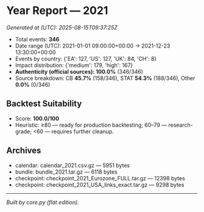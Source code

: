 # Year Report — 2021

_Generated at (UTC): 2025-08-15T09:37:25Z_

- Total events: **346**
- Date range (UTC): 2021-01-01 09:00:00+00:00 → 2021-12-23 13:30:00+00:00
- Events by country: {'EA': 127, 'US': 127, 'UK': 84, 'CH': 8}
- Impact distribution: {'medium': 179, 'high': 167}
- **Authenticity (official sources): 100.0%** (346/346)
- Source breakdown: CB **45.7%** (158/346), STAT **54.3%** (188/346), Other **0.0%** (0/346)

## Backtest Suitability
- Score: **100.0/100**
- Heuristic: ≥80 — ready for production backtesting; 60–79 — research-grade; <60 — requires further cleanup.

## Archives
- calendar: calendar_2021.csv.gz — 5951 bytes
- bundle: bundle_2021.tar.gz — 6118 bytes
- checkpoint: checkpoint_2021_Eurozone_FULL.tar.gz — 12398 bytes
- checkpoint: checkpoint_2021_USA_links_exact.tar.gz — 9298 bytes

---
*Built by core.py (flat edition).*
